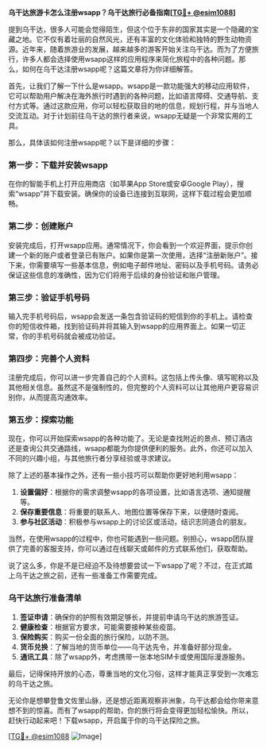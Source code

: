 **乌干达旅游卡怎么注册wsapp？乌干达旅行必备指南[[TG💪+ @esim1088](https://t.me/s/esim1088)]**

提到乌干达，很多人可能会觉得陌生，但这个位于东非的国家其实是一个隐藏的宝藏之地。它不仅有着壮丽的自然风光，还有丰富的文化体验和独特的野生动物资源。近年来，随着旅游业的发展，越来越多的游客开始关注乌干达。而为了方便旅行，许多人都会选择使用wsapp这样的应用程序来简化旅程中的各种问题。那么，如何在乌干达注册wsapp呢？这篇文章将为你详细解答。

首先，让我们了解一下什么是wsapp。wsapp是一款功能强大的移动应用软件，它可以帮助用户解决在海外旅行时遇到的各种问题，比如语言障碍、交通导航、支付方式等。通过这款应用，你可以轻松获取目的地的信息，规划行程，并与当地人交流互动。对于计划前往乌干达的旅行者来说，wsapp无疑是一个非常实用的工具。

那么，具体该如何注册wsapp呢？以下是详细的步骤：

### 第一步：下载并安装wsapp

在你的智能手机上打开应用商店（如苹果App Store或安卓Google Play），搜索“wsapp”并下载安装。确保你的设备已连接到互联网，这样下载过程会更加顺畅。

### 第二步：创建账户

安装完成后，打开wsapp应用。通常情况下，你会看到一个欢迎界面，提示你创建一个新的账户或者登录已有账户。如果你是第一次使用，选择“注册新账户”。接下来，你需要填写一些基本信息，例如电子邮件地址、密码以及手机号码。请务必保证这些信息的准确性，因为它们将用于后续的身份验证和账户管理。

### 第三步：验证手机号码

输入完手机号码后，wsapp会发送一条包含验证码的短信到你的手机上。请检查你的短信收件箱，找到验证码并将其输入到wsapp的应用界面上。如果一切正常，你的手机号码就会被成功验证。

### 第四步：完善个人资料

注册完成后，你可以进一步完善自己的个人资料。这包括上传头像、填写昵称以及其他相关信息。虽然这不是强制性的，但完整的个人资料可以让其他用户更容易识别你，从而提高沟通效率。

### 第五步：探索功能

现在，你可以开始探索wsapp的各种功能了。无论是查找附近的景点、预订酒店还是查询公共交通路线，wsapp都能为你提供便利的服务。此外，你还可以加入不同的兴趣小组，与其他旅行者分享经验或寻求建议。

除了上述的基本操作之外，还有一些小技巧可以帮助你更好地利用wsapp：

1. **设置偏好**：根据你的需求调整wsapp的各项设置，比如语言选项、通知提醒等。
2. **保存重要信息**：将重要的联系人、地图位置等保存下来，以便随时查阅。
3. **参与社区活动**：积极参与wsapp上的讨论区或活动，结识志同道合的朋友。

当然，在使用wsapp的过程中，你也可能遇到一些问题。别担心，wsapp团队提供了完善的客服支持，你可以通过在线聊天或邮件的方式联系他们，获取帮助。

说了这么多，你是不是已经迫不及待想要尝试一下wsapp了呢？不过，在正式踏上乌干达之旅之前，还有一些准备工作需要完成。

### 乌干达旅行准备清单

1. **签证申请**：确保你的护照有效期足够长，并提前申请乌干达的旅游签证。
2. **健康检查**：根据官方要求，可能需要接种某些疫苗。
3. **保险购买**：购买一份全面的旅行保险，以防不测。
4. **货币兑换**：了解当地的货币单位——乌干达先令，并准备好部分现金。
5. **通讯工具**：除了wsapp外，考虑携带一张本地SIM卡或使用国际漫游服务。

最后，记得保持开放的心态，尊重当地的文化习俗，这样才能真正享受到一次难忘的乌干达之旅。

无论你是想攀登鲁文佐里山脉，还是想近距离观察非洲象，乌干达都会给你带来意想不到的惊喜。而有了wsapp的帮助，你的旅行将会变得更加轻松愉快。所以，赶快行动起来吧！下载wsapp，开启属于你的乌干达探险之旅。

[[TG💪+ @esim1088](https://t.me/s/esim1088) ![Image](https://i.postimg.cc/4NQfJmqS/Snipaste-2025-05-13-00-14-12.png)]